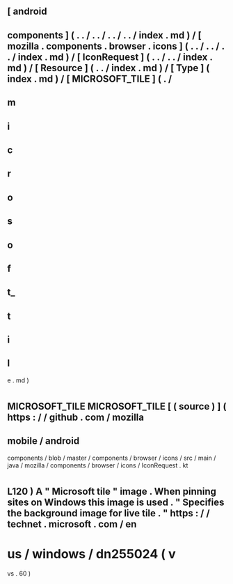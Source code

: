 [
android
-
components
]
(
.
.
/
.
.
/
.
.
/
.
.
/
index
.
md
)
/
[
mozilla
.
components
.
browser
.
icons
]
(
.
.
/
.
.
/
.
.
/
index
.
md
)
/
[
IconRequest
]
(
.
.
/
.
.
/
index
.
md
)
/
[
Resource
]
(
.
.
/
index
.
md
)
/
[
Type
]
(
index
.
md
)
/
[
MICROSOFT_TILE
]
(
.
/
-
m
-
i
-
c
-
r
-
o
-
s
-
o
-
f
-
t_
-
t
-
i
-
l
-
e
.
md
)
#
MICROSOFT_TILE
MICROSOFT_TILE
[
(
source
)
]
(
https
:
/
/
github
.
com
/
mozilla
-
mobile
/
android
-
components
/
blob
/
master
/
components
/
browser
/
icons
/
src
/
main
/
java
/
mozilla
/
components
/
browser
/
icons
/
IconRequest
.
kt
#
L120
)
A
"
Microsoft
tile
"
image
.
When
pinning
sites
on
Windows
this
image
is
used
.
"
Specifies
the
background
image
for
live
tile
.
"
https
:
/
/
technet
.
microsoft
.
com
/
en
-
us
/
windows
/
dn255024
(
v
=
vs
.
60
)
